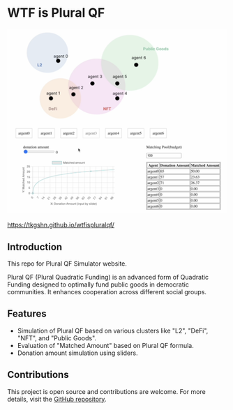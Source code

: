 # WTF is Plural QF
![Alt text](/assets/image.png)

https://tkgshn.github.io/wtfispluralqf/

## Introduction

This repo for Plural QF Simulator website.

Plural QF (Plural Quadratic Funding) is an advanced form of Quadratic Funding designed to optimally fund public goods in democratic communities. It enhances cooperation across different social groups.


## Features

- Simulation of Plural QF based on various clusters like "L2", "DeFi", "NFT", and "Public Goods".
- Evaluation of "Matched Amount" based on Plural QF formula.
- Donation amount simulation using sliders.


## Contributions

This project is open source and contributions are welcome. For more details, visit the [GitHub repository](https://github.com/tkgshn/wtfispluralqf).
